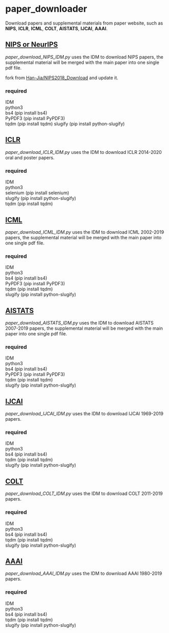 # paper_downloader

Download papers and supplemental materials from paper website, such as **NIPS**, **ICLR**, **ICML**, **COLT**, **AISTATS**, **IJCAI**, **AAAI**.

## [NIPS or NeurIPS](https://nips.cc/)

*paper_download_NIPS_IDM.py* uses the IDM to download NIPS papers, the supplemental material will be merged with the main paper into one single pdf file.

fork from [Han-Jia/NIPS2018_Download](https://github.com/Han-Jia/NIPS2018_Download) and update it.

### required 
IDM  
python3  
bs4 (pip install bs4)  
PyPDF3 (pip install PyPDF3)  
tqdm (pip install tqdm)
slugify (pip install python-slugify) 

## [ICLR](https://iclr.cc/)

*paper_download_ICLR_IDM.py* uses the IDM to download ICLR 2014-2020 oral and poster papers.

### required
IDM  
python3  
selenium (pip install selenium)  
slugify (pip install python-slugify)   
tqdm (pip install tqdm)



## [ICML](https://icml.cc/)

*paper_download_ICML_IDM.py* uses the IDM to download ICML 2002-2019 papers, the supplemental material will be merged with the main paper into one single pdf file.

### required
IDM  
python3  
bs4 (pip install bs4)  
PyPDF3 (pip install PyPDF3)  
tqdm (pip install tqdm)   
slugify (pip install python-slugify)   


## [AISTATS](https://www.aistats.org/)

*paper_download_AISTATS_IDM.py* uses the IDM to download AISTATS 2007-2019 papers, the supplemental material will be merged with the main paper into one single pdf file.

### required
IDM  
python3  
bs4 (pip install bs4)  
PyPDF3 (pip install PyPDF3)  
tqdm (pip install tqdm)   
slugify (pip install python-slugify)   


## [IJCAI](https://www.ijcai.org/)

*paper_download_IJCAI_IDM.py* uses the IDM to download IJCAI 1969-2019 papers.

### required
IDM  
python3  
bs4 (pip install bs4)  
tqdm (pip install tqdm)   
slugify (pip install python-slugify)  

## [COLT](http://learningtheory.org/colt2020/)

*paper_download_COLT_IDM.py* uses the IDM to download COLT 2011-2019 papers.

### required
IDM  
python3  
bs4 (pip install bs4)  
tqdm (pip install tqdm)    
slugify (pip install python-slugify)   

## [AAAI](https://www.aaai.org/Library/AAAI/aaai-library.php)

*paper_download_AAAI_IDM.py* uses the IDM to download AAAI 1980-2019 papers.

### required
IDM  
python3  
bs4 (pip install bs4)  
tqdm (pip install tqdm)    
slugify (pip install python-slugify)   

